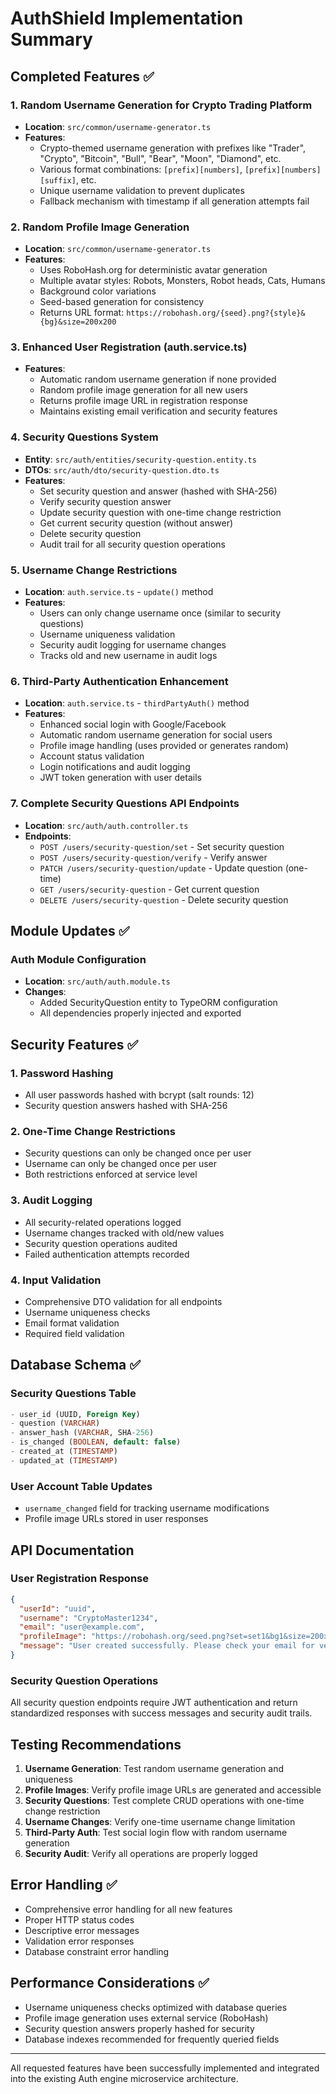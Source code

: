 # AuthShield Implementation Summary

## Completed Features ✅

### 1. Random Username Generation for Crypto Trading Platform

- **Location**: `src/common/username-generator.ts`
- **Features**:
  - Crypto-themed username generation with prefixes like "Trader", "Crypto", "Bitcoin", "Bull", "Bear", "Moon", "Diamond", etc.
  - Various format combinations: `[prefix][numbers]`, `[prefix][numbers][suffix]`, etc.
  - Unique username validation to prevent duplicates
  - Fallback mechanism with timestamp if all generation attempts fail

### 2. Random Profile Image Generation

- **Location**: `src/common/username-generator.ts`
- **Features**:
  - Uses RoboHash.org for deterministic avatar generation
  - Multiple avatar styles: Robots, Monsters, Robot heads, Cats, Humans
  - Background color variations
  - Seed-based generation for consistency
  - Returns URL format: `https://robohash.org/{seed}.png?{style}&{bg}&size=200x200`

### 3. Enhanced User Registration (auth.service.ts)

- **Features**:
  - Automatic random username generation if none provided
  - Random profile image generation for all new users
  - Returns profile image URL in registration response
  - Maintains existing email verification and security features

### 4. Security Questions System

- **Entity**: `src/auth/entities/security-question.entity.ts`
- **DTOs**: `src/auth/dto/security-question.dto.ts`
- **Features**:
  - Set security question and answer (hashed with SHA-256)
  - Verify security question answer
  - Update security question with one-time change restriction
  - Get current security question (without answer)
  - Delete security question
  - Audit trail for all security question operations

### 5. Username Change Restrictions

- **Location**: `auth.service.ts` - `update()` method
- **Features**:
  - Users can only change username once (similar to security questions)
  - Username uniqueness validation
  - Security audit logging for username changes
  - Tracks old and new username in audit logs

### 6. Third-Party Authentication Enhancement

- **Location**: `auth.service.ts` - `thirdPartyAuth()` method
- **Features**:
  - Enhanced social login with Google/Facebook
  - Automatic random username generation for social users
  - Profile image handling (uses provided or generates random)
  - Account status validation
  - Login notifications and audit logging
  - JWT token generation with user details

### 7. Complete Security Questions API Endpoints

- **Location**: `src/auth/auth.controller.ts`
- **Endpoints**:
  - `POST /users/security-question/set` - Set security question
  - `POST /users/security-question/verify` - Verify answer
  - `PATCH /users/security-question/update` - Update question (one-time)
  - `GET /users/security-question` - Get current question
  - `DELETE /users/security-question` - Delete security question

## Module Updates ✅

### Auth Module Configuration

- **Location**: `src/auth/auth.module.ts`
- **Changes**:
  - Added SecurityQuestion entity to TypeORM configuration
  - All dependencies properly injected and exported

## Security Features ✅

### 1. Password Hashing

- All user passwords hashed with bcrypt (salt rounds: 12)
- Security question answers hashed with SHA-256

### 2. One-Time Change Restrictions

- Security questions can only be changed once per user
- Username can only be changed once per user
- Both restrictions enforced at service level

### 3. Audit Logging

- All security-related operations logged
- Username changes tracked with old/new values
- Security question operations audited
- Failed authentication attempts recorded

### 4. Input Validation

- Comprehensive DTO validation for all endpoints
- Username uniqueness checks
- Email format validation
- Required field validation

## Database Schema ✅

### Security Questions Table

```sql
- user_id (UUID, Foreign Key)
- question (VARCHAR)
- answer_hash (VARCHAR, SHA-256)
- is_changed (BOOLEAN, default: false)
- created_at (TIMESTAMP)
- updated_at (TIMESTAMP)
```

### User Account Table Updates

- `username_changed` field for tracking username modifications
- Profile image URLs stored in user responses

## API Documentation

### User Registration Response

```json
{
  "userId": "uuid",
  "username": "CryptoMaster1234",
  "email": "user@example.com",
  "profileImage": "https://robohash.org/seed.png?set=set1&bg1&size=200x200",
  "message": "User created successfully. Please check your email for verification."
}
```

### Security Question Operations

All security question endpoints require JWT authentication and return standardized responses with success messages and security audit trails.

## Testing Recommendations

1. **Username Generation**: Test random username generation and uniqueness
2. **Profile Images**: Verify profile image URLs are generated and accessible
3. **Security Questions**: Test complete CRUD operations with one-time change restriction
4. **Username Changes**: Verify one-time username change limitation
5. **Third-Party Auth**: Test social login flow with random username generation
6. **Security Audit**: Verify all operations are properly logged

## Error Handling ✅

- Comprehensive error handling for all new features
- Proper HTTP status codes
- Descriptive error messages
- Validation error responses
- Database constraint error handling

## Performance Considerations ✅

- Username uniqueness checks optimized with database queries
- Profile image generation uses external service (RoboHash)
- Security question answers properly hashed for security
- Database indexes recommended for frequently queried fields

---

All requested features have been successfully implemented and integrated into the existing Auth engine microservice architecture.
